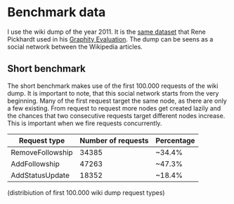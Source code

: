# Benchmark data
I use the wiki dump of the year 2011. It is the [same dataset](http://www.rene-pickhardt.de/graphity-source-code/) that Rene Pickhardt used in his [Graphity Evaluation](http://www.rene-pickhardt.de/graphity-an-efficient-graph-model-for-retrieving-the-top-k-news-feeds-for-users-in-social-networks/). The dump can be seens as a social network between the Wikipedia articles.

## Short benchmark
The short benchmark makes use of the first 100.000 requests of the wiki dump.
It is important to note, that this social network starts from the very beginning.
Many of the first request target the same node, as there are only a few existing. From request to request more nodes get created lazily and the chances that two consecutive requests target different nodes increase.  
This is important when we fire requests concurrently.

| Request type | Number of requests | Percentage |
| ------------ | ------------------ | ---------- |
| RemoveFollowship | 34385 | ~34.4% |
| AddFollowship | 47263 | ~47.3% |
| AddStatusUpdate | 18352 | ~18.4% |
(distribiution of first 100.000 wiki dump request types)

